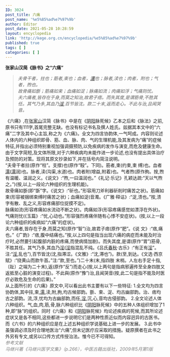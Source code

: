 ```yaml
---
ID: 3024
post_title: 六痛
post_name: '%e5%85%ad%e7%97%9b'
author: Editor
post_date: 2021-05-28 10:28:59
layout: encyclopedia
link: 'http://kege.org.cn/encyclopedia/%e5%85%ad%e7%97%9b'
published: true
tags: [ ]
categories: [ ]
---
```

<strong>张家山汉简《脉书》之“六痛”</strong>
<blockquote>
<div><em>夫骨干者，拄也；筋者,束也；血者，<a class="encyclopedia tooltipstered" href="http://kege.org.cn/encyclopedia/%e6%bf%a1" target="_self" rel="noopener">濡</a>也；脉者,渎也；肉者，附也；气者，煦也。</em></div>
<div></div>
<div><em>故骨痛如斵；筋痛如束；血痛如浞；脉痛如流；肉痛如浮；气痛则忧。</em></div>
<div></div>
<div><em>夫六痛者,皆存在于身,而莫之知治,故君子痞。而失其度,是谓筋骨,不胜其任。其气乃多,其血乃<a class="encyclopedia tooltipstered" href="http://kege.org.cn/encyclopedia/%e6%b7%ab" target="_self" rel="noopener">淫</a>,百节皆沈。款二十末,返而走心。不此与治,且闻哭音。</em></div></blockquote>
<div></div>
<div>《六痛》,在<a class="encyclopedia tooltipstered" href="http://kege.org.cn/encyclopedia/%e5%bc%a0%e5%ae%b6%e5%b1%b1" target="_self" rel="noopener">张家山</a>汉简《脉书》中是在《<a class="encyclopedia tooltipstered" href="http://kege.org.cn/encyclopedia/%e9%98%b4%e9%98%b3" target="_self" rel="noopener">阴阳</a>脉死候》乙本之后和《脉法》之前,原书只有111字,首尾完整无缺。也没有标记书名及撰人姓氏。兹据其本文中的“六痛”二字及其中心主旨,称之为《六痛》。全文为四言协韵体,一气呵成。内容则论述人体内的六种组织即骨、筋、血、脉、肉、气的生理机能,及其发病为“痛”的症候特征,并指出必须特别重视加强调摄预防,以免疾病的发作与演变,而危及健康生命。由于文字简短,及文体所限,对于六种疾病均未能作进一步论述,也没有提出具体治疗及预防的对策。现将其原文抄录如下,并在括号内简注说明。</div>
<div></div>
<div>“夫骨干者拄(原作“柱”。支撑)也(原作“殹”。下同)。筋者,束(约束,束 缚)也。血者<a class="encyclopedia tooltipstered" href="http://kege.org.cn/encyclopedia/%e6%bf%a1" target="_self" rel="noopener">濡</a>(<a class="encyclopedia tooltipstered" href="http://kege.org.cn/encyclopedia/%e6%bf%a1" target="_self" rel="noopener">濡</a>润)也。脉者,渎(沟渠,水道)也。肉者附(增益,附着)也。气者煦(原作朐。按,煦有温暖、温润之义。《说文》:“煦,一曰温润也。”《礼记·乐记》孔颖达疏:“天以气煦之。”)(按,以上一段论六种组织的生理机能)。</div>
<div></div>
<div>故骨痛如斵(即“斲”字。《说文》:“斫也。”形容用刀斧利器斫削时痛苦之状)。筋痛如束(形容被捆绑束缚时痛苦之状)；血痛如浞(音濁。《广雅·释诂》:“浞,溃也。”按,溃字有散、乱之义,形容疼痛部位捉摸不定)。</div>
<div></div>
<div>脉痛如流(形容疼痛如水流动不断之状)。肉痛如浮(形容疼痛感觉如漂浮在外状)。气痛则忧(《玉篇》:“忧,心动也。”形容强烈疼痛伴随有心悸不安症状)。(按,以上一段论六种组织的疾病如“六痛”的症状)。</div>
<div></div>
<div>夫六痛者,皆存在于身,而莫之知(原作“智”)治,故君子痞(原作“肥”。《说 文》:“痞,痛也。”《广韵》:“痞,腹中结痛也。”按,以上四句是指当出现六痛的病症而未能及时治疗时,必然要引起腹部内脏的疼痛,而使病情加剧)。而失其度,是谓(原作“胃”)筋骨,不胜其任。其气乃多,其血乃<a class="encyclopedia tooltipstered" href="http://kege.org.cn/encyclopedia/%e6%b7%ab" target="_self" rel="noopener">淫</a>(<a class="encyclopedia tooltipstered" href="http://kege.org.cn/encyclopedia/%e6%b7%ab" target="_self" rel="noopener">淫</a>指混乱不纯。《吕氏<a class="encyclopedia tooltipstered" href="http://kege.org.cn/encyclopedia/%e6%98%a5%e7%a7%8b" target="_self" rel="noopener">春秋</a>·古乐》:“有正有<a class="encyclopedia tooltipstered" href="http://kege.org.cn/encyclopedia/%e6%b7%ab" target="_self" rel="noopener">淫</a>”。注:“<a class="encyclopedia tooltipstered" href="http://kege.org.cn/encyclopedia/%e6%b7%ab" target="_self" rel="noopener">淫</a>,乱也”),百节皆沈(沈,指滞涩。《文雅》:“沈,滞也”)。款(至,到达。《文选·西京赋》:“绕黄山而款牛首。”注:“款,至也。”)二十末(末,指四肢 末梢。人左右手足十指,〔趾〕之端为二十末),返(原作“反”)而走心(按,以上两句是指病邪遍传至全身四肢又返抵至心脏的演变过程)。不此與(原作“豫”)治,且闻哭音(按,此二句是指不能及时医疗必致危及生命的后果)。”</div>
<div></div>
<div>从上面所引的《六痛》原文中,可以看出此书主要有以下一些特征: 1.全文均为四言协韵体,其中拄,束,<a class="encyclopedia tooltipstered" href="http://kege.org.cn/encyclopedia/%e6%bf%a1" target="_self" rel="noopener">濡</a>,渎,附,朐,均古候部韵。斵、束、浞、均古幽部韵。治、痞均古之部韵。流,浮,忧均为古幽部韵,而任,<a class="encyclopedia tooltipstered" href="http://kege.org.cn/encyclopedia/%e6%b7%ab" target="_self" rel="noopener">淫</a>,沉,心,音均古侵部韵。 2.全文论述人体六种组织。气,血,肉,筋,骨,脉六种组织比《<a class="encyclopedia tooltipstered" href="http://kege.org.cn/encyclopedia/%e9%98%b4%e9%98%b3" target="_self" rel="noopener">阴阳</a>脉死候》中的五种人体组织增加了1种,即“脉”的组织。同时《六痛》和《<a class="encyclopedia tooltipstered" href="http://kege.org.cn/encyclopedia/%e9%98%b4%e9%98%b3" target="_self" rel="noopener">阴阳</a>脉死候》均论述疾病的死候,而其所论述症状又是各不相同,这些都进一步说明它们是两种性质近似而内容迥异的古医书。而《六书》的六种组织应是在上述五种组织学说基础上进一步的发展。 3.此书中虽强调必须及时合理地医治“六痛”,但未记医疗应采取的措施。疑原撰者在此书之外另有专文,或另以口传方式传授治法。惟今已不可得知。</div>
<div></div>
<div><span style="color: #808080;"><em>参考文献</em></span></div>
<div></div>
<div><span style="color: #808080;"><em>马继兴著《马继兴医学文集》（p.266），中医古籍出版社，2009年5月第1版</em></span></div>